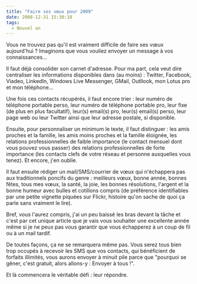 ```yaml
---
title: "Faire ses vœux pour 2009"
date: 2008-12-31 15:30:18
tags:
  - Nouvel an
---
```


Vous ne trouvez pas qu'il est vraiment difficile de faire ses vœux aujourd'hui&nbsp;? Imaginons que vous vouliez envoyer un message à vos connaissances…

Il faut déjà consolider son carnet d'adresse. Pour ma part, cela veut dire centraliser les informations disponibles dans (au moins)&nbsp;: Twitter, Facebook, Viadeo, LinkedIn, Windows Live Messenger, GMail, Outllook, mon Lotus pro et mon téléphone…

Une fois ces contacts récupérés, il faut encore trier&nbsp;: leur numéro de téléphone portable perso, leur numéro de téléphone portable pro, leur fixe (de plus en plus facultatif), leur(s) email(s) pro, leur(s) email(s) perso, leur page web ou leur Twitter ainsi que leur adresse postale, si disponible.

Ensuite, pour personnaliser un minimum le texte, il faut distinguer&nbsp;: les amis proches et la famille, les amis moins proches et la famille éloignée, les relations professionnelles de faible importance (le contact mensuel dont vous pouvez vous passer) des relations professionnelles de forte importance (les contacts clefs de votre réseau et personne auxquelles vous tenez). Et encore, j'en oublie.

Il faut ensuite rédiger un mail/SMS/courrier de vœux qui n'échappera pas aux traditionnels poncifs du genre&nbsp;: meilleurs vœux, bonne année, bonnes fêtes, tous mes vœux, la santé, la joie, les bonnes résolutions, l'argent et la bonne humeur avec bulles et cotillons compris (de préférence identifiables par une petite vignette piquées sur Flickr, histoire qu'on sache de quoi ça parle sans vraiment le lire).

Bref, vous l'aurez compris, j'ai un peu baissé les bras devant la tâche et c'est par cet unique article que je vais vous souhaiter une excellente année même si je ne peux pas vous garantir que vous échapperez à un coup de fil ou à un mail tardif.

De toutes façons, ça ne se remarquera même pas. Vous serez tous bien trop occupés à recevoir les SMS que vos contacts, qui bénéficient de forfaits illimités, vous aurons envoyer à minuit pile parce que "pourquoi se gêner, c'est gratuit, alors allons-y&nbsp;: Envoyer à tous&nbsp;!".

Et là commencera le véritable défi&nbsp;: leur répondre.
